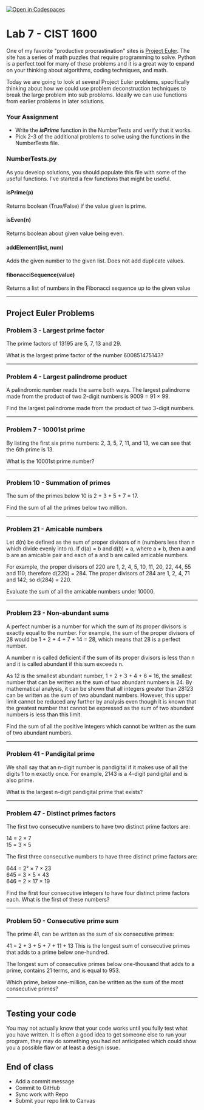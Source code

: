 [![Open in Codespaces](https://classroom.github.com/assets/launch-codespace-2972f46106e565e64193e422d61a12cf1da4916b45550586e14ef0a7c637dd04.svg)](https://classroom.github.com/open-in-codespaces?assignment_repo_id=18504344)
# Lab 7 - CIST 1600

One of my favorite "productive procrastination"  sites is [Project Euler](https://projecteuler.net/archives). The site has a series of math puzzles that require programming to solve. Python is a perfect tool for many of these problems and it is a great way to expand on your thinking about algorithms, coding techniques, and math.

Today we are going to look at several Project Euler problems, specifically thinking about how we could use problem deconstruction techniques to break the large problem into sub problems. Ideally we can use functions from earlier problems in later solutions.

### Your Assignment
- Write the ***isPrime*** function in the NumberTests and verify that it works.
- Pick 2-3 of the additional problems to solve using the functions in the NumberTests file.

### NumberTests.py
As you develop solutions, you should populate this file with some of the useful functions. I've started a few functions that might be useful.

#### isPrime(p)
Returns boolean (True/False) if the value given is prime.

#### isEven(n)
Returns boolean about given value being even.

#### addElement(list, num)
Adds the given number to the given list. Does not add duplicate values.

#### fibonacciSequence(value)
Returns a list of numbers in the Fibonacci sequence up to the given value

---
## Project Euler Problems
### Problem 3 - Largest prime factor
The prime factors of 13195 are 5, 7, 13 and 29.

What is the largest prime factor of the number 600851475143?

---
### Problem 4 - Largest palindrome product
A palindromic number reads the same both ways. The largest palindrome made from the product of two 2-digit numbers is 9009 = 91 × 99.

Find the largest palindrome made from the product of two 3-digit numbers.

---
### Problem 7 - 10001st prime
By listing the first six prime numbers: 2, 3, 5, 7, 11, and 13, we can see that the 6th prime is 13.

What is the 10001st prime number?

---
### Problem 10 - Summation of primes
The sum of the primes below 10 is 2 + 3 + 5 + 7 = 17.

Find the sum of all the primes below two million.

---
### Problem 21 - Amicable numbers
Let d(n) be defined as the sum of proper divisors of n (numbers less than n which divide evenly into n).
If d(a) = b and d(b) = a, where a ≠ b, then a and b are an amicable pair and each of a and b are called amicable numbers.

For example, the proper divisors of 220 are 1, 2, 4, 5, 10, 11, 20, 22, 44, 55 and 110; therefore d(220) = 284. The proper divisors of 284 are 1, 2, 4, 71 and 142; so d(284) = 220.

Evaluate the sum of all the amicable numbers under 10000.

---
### Problem 23 - Non-abundant sums
A perfect number is a number for which the sum of its proper divisors is exactly equal to the number. For example, the sum of the proper divisors of 28 would be 1 + 2 + 4 + 7 + 14 = 28, which means that 28 is a perfect number.

A number n is called deficient if the sum of its proper divisors is less than n and it is called abundant if this sum exceeds n.

As 12 is the smallest abundant number, 1 + 2 + 3 + 4 + 6 = 16, the smallest number that can be written as the sum of two abundant numbers is 24. By mathematical analysis, it can be shown that all integers greater than 28123 can be written as the sum of two abundant numbers. However, this upper limit cannot be reduced any further by analysis even though it is known that the greatest number that cannot be expressed as the sum of two abundant numbers is less than this limit.

Find the sum of all the positive integers which cannot be written as the sum of two abundant numbers.

---
### Problem 41 - Pandigital prime
We shall say that an n-digit number is pandigital if it makes use of all the digits 1 to n exactly once. For example, 2143 is a 4-digit pandigital and is also prime.

What is the largest n-digit pandigital prime that exists?

---
### Problem 47 - Distinct primes factors
The first two consecutive numbers to have two distinct prime factors are:

14 = 2 × 7  
15 = 3 × 5

The first three consecutive numbers to have three distinct prime factors are:

644 = 2² × 7 × 23  
645 = 3 × 5 × 43  
646 = 2 × 17 × 19  

Find the first four consecutive integers to have four distinct prime factors each. What is the first of these numbers?

---
### Problem 50 - Consecutive prime sum
The prime 41, can be written as the sum of six consecutive primes:

41 = 2 + 3 + 5 + 7 + 11 + 13
This is the longest sum of consecutive primes that adds to a prime below one-hundred.

The longest sum of consecutive primes below one-thousand that adds to a prime, contains 21 terms, and is equal to 953.

Which prime, below one-million, can be written as the sum of the most consecutive primes?

---
## Testing your code
You may not actually know that your code works until you fully test what you have written. It is often a good idea to get someone else to run your program, they may do something you had not anticipated which could show you a possible flaw or at least a design issue.

## End of class
- Add a commit message
- Commit to GitHub
- Sync work with Repo
- Submit your repo link to Canvas
